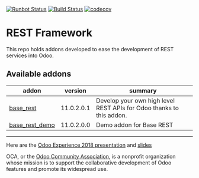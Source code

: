 [![Runbot Status](https://runbot.odoo-community.org/runbot/badge/flat/271/11.0.svg)](https://runbot.odoo-community.org/runbot/repo/github-com-oca-rest-framework-271)
[![Build Status](https://travis-ci.org/OCA/rest-framework.svg?branch=11.0)](https://travis-ci.org/OCA/rest-framework)
[![codecov](https://codecov.io/gh/OCA/rest-framework/branch/11.0/graph/badge.svg)](https://codecov.io/gh/OCA/rest-framework)

# REST Framework

This repo holds addons developed to ease the development of REST services into Odoo.

[//]: # (addons)

Available addons
----------------
addon | version | summary
--- | --- | ---
[base_rest](base_rest/) | 11.0.2.0.1 | Develop your own high level REST APIs for Odoo thanks to this addon.
[base_rest_demo](base_rest_demo/) | 11.0.2.0.0 | Demo addon for Base REST

[//]: # (end addons)

----

Here are the [Odoo Experience 2018 presentation](https://www.youtube.com/watch?v=kWlniXgM3Sc&index=8&list=PLgRkpfC5FsCzEid-KcHTorEymPNO8QeyI) and [slides](https://docs.google.com/presentation/d/e/2PACX-1vStBIMdVI8JeUL7Ac8GlplPlbLnE3ybcrrhzqxVhjFQa-wzU2BSvBUxqAq9vl9CLxqFYctmk7_ysUDZ/pub?start=true&loop=true&delayms=3000)

OCA, or the [Odoo Community Association](http://odoo-community.org/), is a nonprofit organization whose
mission is to support the collaborative development of Odoo features and
promote its widespread use.

